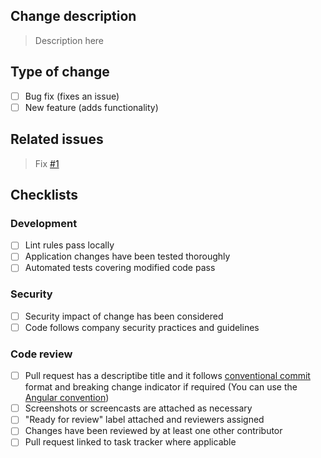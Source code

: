 ## Change description

> Description here

## Type of change
- [ ] Bug fix (fixes an issue)
- [ ] New feature (adds functionality)

## Related issues

> Fix [#1]()

## Checklists

### Development

- [ ] Lint rules pass locally
- [ ] Application changes have been tested thoroughly
- [ ] Automated tests covering modified code pass

### Security

- [ ] Security impact of change has been considered
- [ ] Code follows company security practices and guidelines

### Code review

- [ ] Pull request has a descriptibe title and it follows [conventional commit](https://www.conventionalcommits.org/en/v1.0.0/) format and breaking change indicator if required (You can use the [Angular convention](https://github.com/angular/angular/blob/22b96b9/CONTRIBUTING.md#type))
- [ ] Screenshots or screencasts are attached as necessary
- [ ] "Ready for review" label attached and reviewers assigned
- [ ] Changes have been reviewed by at least one other contributor
- [ ] Pull request linked to task tracker where applicable
